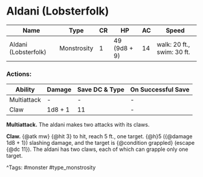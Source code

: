 # Aldani (Lobsterfolk)

| Name | Type | CR | HP | AC | Speed |
|------|------|----|----|----|-------|
| Aldani (Lobsterfolk) | Monstrosity | 1 | 49 (9d8 + 9) | 14 | walk: 20 ft., swim: 30 ft. |

### Actions:

| Ability | Damage | Save DC & Type | On Successful Save |
|---------|--------|----------------|--------------------|
| Multiattack | - | - | - |
| Claw | 1d8 + 1 | 11 | - |


**Multiattack.** The aldani makes two attacks with its claws.

**Claw.** {@atk mw} {@hit 3} to hit, reach 5 ft., one target. {@h}5 ({@damage 1d8 + 1}) slashing damage, and the target is {@condition grappled} (escape {@dc 11}). The aldani has two claws, each of which can grapple only one target.

^Tags: #monster #type_monstrosity
